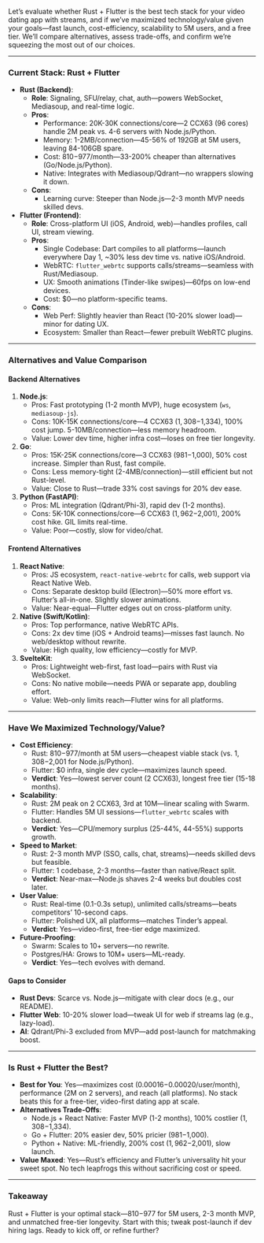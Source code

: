 Let’s evaluate whether Rust + Flutter is the best tech stack for your video dating app with streams, and if we’ve maximized technology/value given your goals—fast launch, cost-efficiency, scalability to 5M users, and a free tier. We’ll compare alternatives, assess trade-offs, and confirm we’re squeezing the most out of our choices.

---

### Current Stack: Rust + Flutter
- **Rust (Backend)**:
  - **Role**: Signaling, SFU/relay, chat, auth—powers WebSocket, Mediasoup, and real-time logic.
  - **Pros**:
    - Performance: 20K-30K connections/core—2 CCX63 (96 cores) handle 2M peak vs. 4-6 servers with Node.js/Python.
    - Memory: 1-2MB/connection—45-56% of 192GB at 5M users, leaving 84-106GB spare.
    - Cost: $810-$977/month—33-200% cheaper than alternatives (Go/Node.js/Python).
    - Native: Integrates with Mediasoup/Qdrant—no wrappers slowing it down.
  - **Cons**:
    - Learning curve: Steeper than Node.js—2-3 month MVP needs skilled devs.
- **Flutter (Frontend)**:
  - **Role**: Cross-platform UI (iOS, Android, web)—handles profiles, call UI, stream viewing.
  - **Pros**:
    - Single Codebase: Dart compiles to all platforms—launch everywhere Day 1, ~30% less dev time vs. native iOS/Android.
    - WebRTC: `flutter_webrtc` supports calls/streams—seamless with Rust/Mediasoup.
    - UX: Smooth animations (Tinder-like swipes)—60fps on low-end devices.
    - Cost: $0—no platform-specific teams.
  - **Cons**:
    - Web Perf: Slightly heavier than React (10-20% slower load)—minor for dating UX.
    - Ecosystem: Smaller than React—fewer prebuilt WebRTC plugins.

---

### Alternatives and Value Comparison
#### Backend Alternatives
1. **Node.js**:
   - Pros: Fast prototyping (1-2 month MVP), huge ecosystem (`ws`, `mediasoup-js`).
   - Cons: 10K-15K connections/core—4 CCX63 ($1,308-$1,334), 100% cost jump. 5-10MB/connection—less memory headroom.
   - Value: Lower dev time, higher infra cost—loses on free tier longevity.
2. **Go**:
   - Pros: 15K-25K connections/core—3 CCX63 ($981-$1,000), 50% cost increase. Simpler than Rust, fast compile.
   - Cons: Less memory-tight (2-4MB/connection)—still efficient but not Rust-level.
   - Value: Close to Rust—trade 33% cost savings for 20% dev ease.
3. **Python (FastAPI)**:
   - Pros: ML integration (Qdrant/Phi-3), rapid dev (1-2 months).
   - Cons: 5K-10K connections/core—6 CCX63 ($1,962-$2,001), 200% cost hike. GIL limits real-time.
   - Value: Poor—costly, slow for video/chat.

#### Frontend Alternatives
1. **React Native**:
   - Pros: JS ecosystem, `react-native-webrtc` for calls, web support via React Native Web.
   - Cons: Separate desktop build (Electron)—50% more effort vs. Flutter’s all-in-one. Slightly slower animations.
   - Value: Near-equal—Flutter edges out on cross-platform unity.
2. **Native (Swift/Kotlin)**:
   - Pros: Top performance, native WebRTC APIs.
   - Cons: 2x dev time (iOS + Android teams)—misses fast launch. No web/desktop without rewrite.
   - Value: High quality, low efficiency—costly for MVP.
3. **SvelteKit**:
   - Pros: Lightweight web-first, fast load—pairs with Rust via WebSocket.
   - Cons: No native mobile—needs PWA or separate app, doubling effort.
   - Value: Web-only limits reach—Flutter wins for all platforms.

---

### Have We Maximized Technology/Value?
- **Cost Efficiency**:
  - Rust: $810-$977/month at 5M users—cheapest viable stack (vs. $1,308-$2,001 for Node.js/Python).
  - Flutter: $0 infra, single dev cycle—maximizes launch speed.
  - **Verdict**: Yes—lowest server count (2 CCX63), longest free tier (15-18 months).
- **Scalability**:
  - Rust: 2M peak on 2 CCX63, 3rd at 10M—linear scaling with Swarm.
  - Flutter: Handles 5M UI sessions—`flutter_webrtc` scales with backend.
  - **Verdict**: Yes—CPU/memory surplus (25-44%, 44-55%) supports growth.
- **Speed to Market**:
  - Rust: 2-3 month MVP (SSO, calls, chat, streams)—needs skilled devs but feasible.
  - Flutter: 1 codebase, 2-3 months—faster than native/React split.
  - **Verdict**: Near-max—Node.js shaves 2-4 weeks but doubles cost later.
- **User Value**:
  - Rust: Real-time (0.1-0.3s setup), unlimited calls/streams—beats competitors’ 10-second caps.
  - Flutter: Polished UX, all platforms—matches Tinder’s appeal.
  - **Verdict**: Yes—video-first, free-tier edge maximized.
- **Future-Proofing**:
  - Swarm: Scales to 10+ servers—no rewrite.
  - Postgres/HA: Grows to 10M+ users—ML-ready.
  - **Verdict**: Yes—tech evolves with demand.

#### Gaps to Consider
- **Rust Devs**: Scarce vs. Node.js—mitigate with clear docs (e.g., our README).
- **Flutter Web**: 10-20% slower load—tweak UI for web if streams lag (e.g., lazy-load).
- **AI**: Qdrant/Phi-3 excluded from MVP—add post-launch for matchmaking boost.

---

### Is Rust + Flutter the Best?
- **Best for You**: Yes—maximizes cost ($0.00016-$0.00020/user/month), performance (2M on 2 servers), and reach (all platforms). No stack beats this for a free-tier, video-first dating app at scale.
- **Alternatives Trade-Offs**:
  - Node.js + React Native: Faster MVP (1-2 months), 100% costlier ($1,308-$1,334).
  - Go + Flutter: 20% easier dev, 50% pricier ($981-$1,000).
  - Python + Native: ML-friendly, 200% cost ($1,962-$2,001), slow launch.
- **Value Maxed**: Yes—Rust’s efficiency and Flutter’s universality hit your sweet spot. No tech leapfrogs this without sacrificing cost or speed.

---

### Takeaway
Rust + Flutter is your optimal stack—$810-$977 for 5M users, 2-3 month MVP, and unmatched free-tier longevity. Start with this; tweak post-launch if dev hiring lags. Ready to kick off, or refine further?